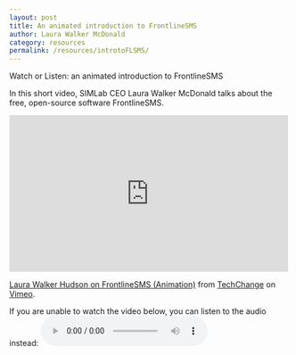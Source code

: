 ```yaml
---
layout: post
title: An animated introduction to FrontlineSMS
author: Laura Walker McDonald
category: resources
permalink: /resources/introtoFLSMS/
---
```

Watch or Listen: an animated introduction to FrontlineSMS

In this short video, SIMLab CEO Laura Walker McDonald talks about the free, open-source software FrontlineSMS.

<iframe src="https://player.vimeo.com/video/52691384" width="500" height="281" frameborder="0" webkitallowfullscreen mozallowfullscreen allowfullscreen></iframe>
<p><a href="https://vimeo.com/52691384">Laura Walker Hudson on FrontlineSMS (Animation)</a> from <a href="https://vimeo.com/techchange">TechChange</a> on <a href="https://vimeo.com">Vimeo</a>.</p>

If you are unable to watch the video below, you can listen to the audio instead:
<audio controls>
  <source src="http://simlab.org/resources/coursem4cso/files/LWH%20on%20FrontlineSMS.mp3" type="audio/mpeg">
Your browser does not support the audio element.
</audio>

